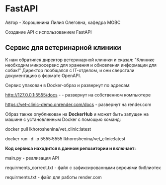 # FastAPI
Автор - Хорошенина Лилия Олеговна, кафедра МОВС

Создание API с  использованием FastAPI

## Сервис для ветеринарной клиники

К нам обратился директор ветеринарной клиники и сказал: "Клинике необходим микросервис для хранения и обновления информации для собак!"
Директор пообщался с IT-отделом, и они сверстали документацию в формате OpenAPI.

Сервис упакован в Docker-образ и развернут по адресам:

http://127.0.0.1:5555/docs - - развернут на собственном компьютере

https://vet-clinic-demo.onrender.com/docs - развернут на render.com

Образ также опубликован на **DockerHub** и может быть запущен на машине с установленным Docker c помощью команд:

docker pull lkhoroshenina/vet_clinic:latest

docker run -d -p 5555:5555 lkhoroshenina/vet_clinic:latest 

**Код сервиса находится в данном репозитории и включает:**

main.py - реализация API

requirments_correct.txt - файл с зафиксированными версиями библиотек

requirments.txt - файл для работы render.com
